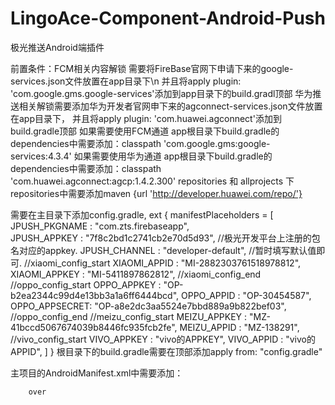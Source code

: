 # LingoAce-Component-Android-Push
极光推送Android端插件

前置条件：FCM相关内容解锁 需要将FireBase官网下申请下来的google-services.json文件放置在app目录下\n
并且将apply plugin: 'com.google.gms.google-services'添加到app目录下的build.gradl顶部
华为推送相关解锁需要添加华为开发者官网申下来的agconnect-services.json文件放置在app目录下，
并且将apply plugin: 'com.huawei.agconnect'添加到build.gradle顶部
如果需要使用FCM通道 app根目录下build.gradle的dependencies中需要添加：classpath 'com.google.gms:google-services:4.3.4'
如果需要使用华为通道 app根目录下build.gradle的dependencies中需要添加：classpath 'com.huawei.agconnect:agcp:1.4.2.300' 
repositories 和 allprojects 下repositories中需要添加maven {url 'http://developer.huawei.com/repo/'}

需要在主目录下添加config.gradle,
ext {
    manifestPlaceholders = [
            JPUSH_PKGNAME : "com.zts.firebaseapp",  
            JPUSH_APPKEY : "7f8c2bd1c2741cb2e70d5d93", //极光开发平台上注册的包名对应的appkey.
            JPUSH_CHANNEL : "developer-default", //暂时填写默认值即可.
            //xiaomi_config_start
            XIAOMI_APPID  : "MI-2882303761518978812",
            XIAOMI_APPKEY : "MI-5411897862812",
            //xiaomi_config_end
            //oppo_config_start
            OPPO_APPKEY   : "OP-b2ea2344c99d4e13bb3a1a6ff6444bcd",
            OPPO_APPID    : "OP-30454587",
            OPPO_APPSECRET: "OP-a8e2dc3aa5524e7bbd889a9b822bef03",
            //oppo_config_end
            //meizu_config_start
            MEIZU_APPKEY  : "MZ-41bccd5067674039b8446fc935fcb2fe",
            MEIZU_APPID   : "MZ-138291",
            //vivo_config_start
            VIVO_APPKEY   : "vivo的APPKEY",
            VIVO_APPID    : "vivo的APPID",
    ]
}
根目录下的build.gradle需要在顶部添加apply from: "config.gradle"

主项目的AndroidManifest.xml中需要添加：
   <service
            android:name="com.pplingo.jiguang_android.JPushCustomService"
            android:process=":pushcore">
            <intent-filter>
                <action android:name="cn.jiguang.user.service.action" />
            </intent-filter>
        </service>
        <receiver android:name="com.pplingo.common_push.PushMessageReceiver">
            <intent-filter>
                <action android:name="cn.jpush.android.intent.RECEIVE_MESSAGE" />
                <category android:name="${applicationId}"/>
            </intent-filter>
        </receiver>
        <meta-data
            android:name="com.google.firebase.messaging.default_notification_channel"
            android:value="@string/default_notification_channel_id" />
        <service
            android:name="com.pplingo.common_push.fcm.MyFirebaseMessagingService"
            android:enabled="true"
            android:exported="true">
            <intent-filter android:priority="10">
                <action android:name="com.google.firebase.MESSAGING_EVENT" />
            </intent-filter>
        </service>
        <service
            android:name="com.pplingo.common_push.fcm.MyFirebaseInstanceIDService"
            android:enabled="true"
            android:exported="true">
            <intent-filter android:priority="10">
                <action android:name="com.google.firebase.INSTANCE_ID_EVENT" />
            </intent-filter>
        </service>
        
        over



